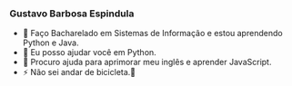 ### Gustavo Barbosa Espindula 

- 🌱 Faço Bacharelado em Sistemas de Informação e estou aprendendo Python e Java.
- 👯 Eu posso ajudar você em Python.
- 🤔 Procuro ajuda para aprimorar meu inglês e aprender JavaScript.
- ⚡  Não sei andar de bicicleta.👋

<!--
**gubarbosa/gubarbosa** is a ✨ _special_ ✨ repository because its `README.md` (this file) appears on your GitHub profile.

-->

